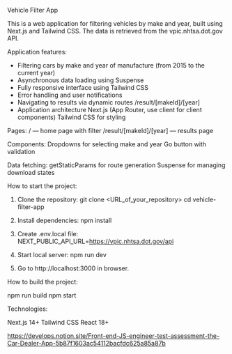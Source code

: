 Vehicle Filter App

This is a web application for filtering vehicles by make and year, built using Next.js and Tailwind CSS. The data is retrieved from the vpic.nhtsa.dot.gov API.

Application features:

- Filtering cars by make and year of manufacture (from 2015 to the current year)
- Asynchronous data loading using Suspense
- Fully responsive interface using Tailwind CSS
- Error handling and user notifications
- Navigating to results via dynamic routes /result/[makeId]/[year]
- Application architecture
  Next.js (App Router, use client for client components)
  Tailwind CSS for styling

Pages:
/ — home page with filter
/result/[makeId]/[year] — results page

Components:
Dropdowns for selecting make and year
Go button with validation

Data fetching:
getStaticParams for route generation
Suspense for managing download states

How to start the project:

1. Clone the repository:
   git clone <URL_of_your_repository>
   cd vehicle-filter-app

2. Install dependencies:
   npm install

3. Create .env.local file:
   NEXT_PUBLIC_API_URL=https://vpic.nhtsa.dot.gov/api

4. Start local server:
   npm run dev

5. Go to http://localhost:3000 in browser.

How to build the project:

npm run build
npm start

Technologies:

Next.js 14+
Tailwind CSS
React 18+

https://develops.notion.site/Front-end-JS-engineer-test-assessment-the-Car-Dealer-App-5b87f1603ac54112bacfdc625a85a87b
